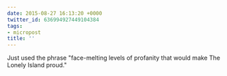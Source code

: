 ```yaml
---
date: 2015-08-27 16:13:20 +0000
twitter_id: 636994927449104384
tags:
- micropost
title: ''
---
```


Just used the phrase "face-melting levels of profanity that would make The Lonely Island proud."
